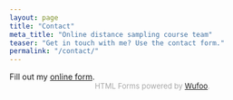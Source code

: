 ```yaml
---
layout: page
title: "Contact"
meta_title: "Online distance sampling course team"
teaser: "Get in touch with me? Use the contact form."
permalink: "/contact/"
---
```

<div id="wufoo-z196v0uf1h701rv">
Fill out my <a href="https://distancetest.wufoo.co.uk/forms/z196v0uf1h701rv">online form</a>.
</div>
<div id="wuf-adv" style="font-family:inherit;font-size: small;color:#a7a7a7;text-align:center;display:block;">HTML Forms powered by <a href="http://wufoo.co.uk">Wufoo</a>.</div>
<script type="text/javascript">var z196v0uf1h701rv;(function(d, t) {
var s = d.createElement(t), options = {
'userName':'distancetest',
'formHash':'z196v0uf1h701rv',
'autoResize':true,
'height':'601',
'async':true,
'host':'wufoo.co.uk',
'header':'show',
'ssl':true};
s.src = ('https:' == d.location.protocol ? 'https://' : 'http://') + 'www.wufoo.co.uk/scripts/embed/form.js';
s.onload = s.onreadystatechange = function() {
var rs = this.readyState; if (rs) if (rs != 'complete') if (rs != 'loaded') return;
try { z196v0uf1h701rv = new WufooForm();z196v0uf1h701rv.initialize(options);z196v0uf1h701rv.display(); } catch (e) {}};
var scr = d.getElementsByTagName(t)[0], par = scr.parentNode; par.insertBefore(s, scr);
})(document, 'script');</script>




